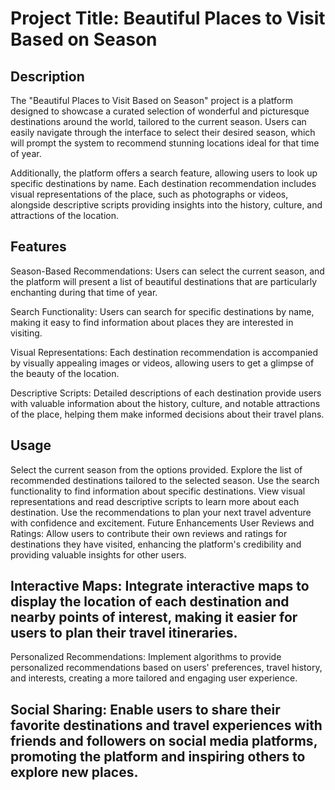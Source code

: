 # Project Title: Beautiful Places to Visit Based on Season

## Description

The "Beautiful Places to Visit Based on Season" project is a platform designed to showcase a curated selection of wonderful and picturesque destinations around the world, tailored to the current season. Users can easily navigate through the interface to select their desired season, which will prompt the system to recommend stunning locations ideal for that time of year.

Additionally, the platform offers a search feature, allowing users to look up specific destinations by name. Each destination recommendation includes visual representations of the place, such as photographs or videos, alongside descriptive scripts providing insights into the history, culture, and attractions of the location.

## Features

Season-Based Recommendations: Users can select the current season, and the platform will present a list of beautiful destinations that are particularly enchanting during that time of year.

Search Functionality: Users can search for specific destinations by name, making it easy to find information about places they are interested in visiting.

Visual Representations: Each destination recommendation is accompanied by visually appealing images or videos, allowing users to get a glimpse of the beauty of the location.

Descriptive Scripts: Detailed descriptions of each destination provide users with valuable information about the history, culture, and notable attractions of the place, helping them make informed decisions about their travel plans.

## Usage

Select the current season from the options provided.
Explore the list of recommended destinations tailored to the selected season.
Use the search functionality to find information about specific destinations.
View visual representations and read descriptive scripts to learn more about each destination.
Use the recommendations to plan your next travel adventure with confidence and excitement.
Future Enhancements
User Reviews and Ratings: Allow users to contribute their own reviews and ratings for destinations they have visited, enhancing the platform's credibility and providing valuable insights for other users.

## Interactive Maps: Integrate interactive maps to display the location of each destination and nearby points of interest, making it easier for users to plan their travel itineraries.

Personalized Recommendations: Implement algorithms to provide personalized recommendations based on users' preferences, travel history, and interests, creating a more tailored and engaging user experience.

## Social Sharing: Enable users to share their favorite destinations and travel experiences with friends and followers on social media platforms, promoting the platform and inspiring others to explore new places.
